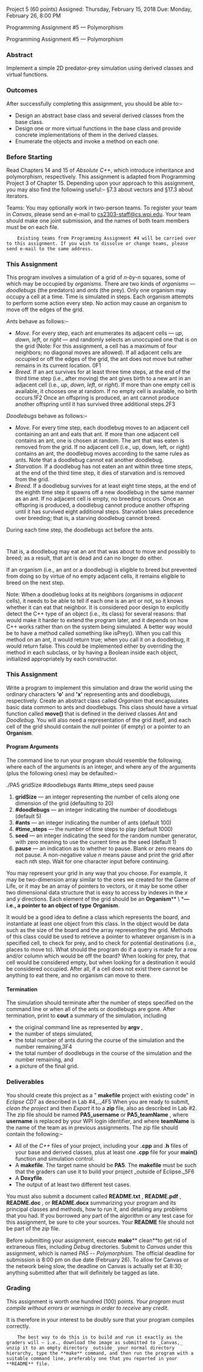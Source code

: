 #


Project 5 (60 points)
 Assigned: Thursday, February 15, 2018
Due: Monday, February 26, 8:00 PM

Programming Assignment #5 — Polymorphism


Programming Assignment #5 — Polymorphism

### Abstract

Implement a simple 2D predator-prey simulation using derived classes and virtual functions.

### Outcomes

After successfully completing this assignment, you should be able to:–

- Design an abstract base class and several derived classes from the base class.
- Design one or more virtual functions in the base class and provide concrete implementations of them in the derived classes.
- Enumerate the objects and invoke a method on each one.

### Before Starting

Read Chapters 14 and 15 of _Absolute C++_, which introduce inheritance and polymorphism, respectively. This assignment is adapted from Programming Project 3 of Chapter 15. Depending upon your approach to this assignment, you may also find the following useful:– §7.3 about vectors and §17.3 about iterators.

Teams: You may optionally work in two-person teams. To register your team in _Canvas_, please send an e-mail to [cs2303-staff@cs.wpi.edu](mailto:cs2303-staff@cs.wpi.edu). Your team should make one joint submission, and the names of both team members must be on each file.

        Existing teams from Programming Assignment #4 will be carried over to this assignment. If you wish to dissolve or change teams, please send e-mail to the same address.

### This Assignment

This program involves a simulation of a grid of _n-by-n_ squares, some of which may be occupied by _organisms_. There are two kinds of _organisms_ — _doodlebugs_ (the predators) and _ants_ (the prey). Only one organism may occupy a cell at a time. Time is simulated in steps. Each organism attempts to perform some action every step. No action may cause an organism to move off the edges of the grid.

_Ants_ behave as follows:–

- _Move._ For every step, each ant enumerates its adjacent cells — _up_, _down_, _left_, or _right_ — and randomly selects an unoccupied one that is on the grid (Note: For this assignment, a cell has a maximum of four neighbors; no diagonal moves are allowed). If all adjacent cells are occupied or off the edges of the grid, the ant does not move but rather remains in its current location. 0F1
- _Breed._ If an ant survives for at least three time steps, at the end of the third time step (i.e., after moving) the ant gives birth to a new ant in an adjacent cell (i.e., _up_, _down_, _left_, or _right_). If more than one empty cell is available, it chooses one at random. If no empty cell is available, no birth occurs.1F2 Once an offspring is produced, an ant cannot produce another offspring until it has survived three additional steps.2F3

_Doodlebugs_ behave as follows:–

- _Move._ For every time step, each doodlebug moves to an adjacent cell containing an ant and eats that ant. If more than one adjacent cell contains an ant, one is chosen at random. The ant that was eaten is removed from the grid. If no adjacent cell (i.e., up, down, left, or right) contains an ant, the doodlebug moves according to the same rules as ants. Note that a doodlebug cannot eat another doodlebug.
- _Starvation._ If a doodlebug has not eaten an ant within three time steps, at the end of the third time step, it dies of starvation and is removed from the grid.
- _Breed._ If a doodlebug survives for at least eight time steps, at the end of the eighth time step it spawns off a new doodlebug in the same manner as an ant. If no adjacent cell is empty, no breeding occurs. Once an offspring is produced, a doodlebug cannot produce another offspring until it has survived eight additional steps. Starvation takes precedence over breeding; that is, a starving doodlebug cannot breed.

During each time step, the doodlebugs act before the ants.

#
 That is, a doodlebug may eat an ant that was about to move and possibly to breed; as a result, that ant is dead and can no longer do either.

If an organism (i.e., an ant or a doodlebug) is eligible to breed but prevented from doing so by virtue of no empty adjacent cells, it remains eligible to breed on the next step.

Note: When a doodlebug looks at its neighbors (organisms in _adjacent_ cells), it needs to be able to tell if each one is an ant or not, so it knows whether it can eat that neighbor. It is considered poor design to explicitly detect the C++ type of an object (i.e., its class) for several reasons: that would make it harder to extend the program later, and it depends on how C++ works rather than on the system being simulated. A better way would be to have a method called something like isPrey(). When you call this method on an ant, it would return true; when you call it on a doodlebug, it would return false. This could be implemented either by overriding the method in each subclass, or by having a Boolean inside each object, initialized appropriately by each constructor.

### This Assignment

Write a program to implement this simulation and draw the world using the ordinary characters **&#39;o&#39;** and **&#39;x&#39;** representing ants and doodlebugs, respectively. Create an abstract class called _Organism_ that encapsulates basic data common to ants and doodlebugs. This class should have a virtual function called **move()** that is defined in the derived classes _Ant_ and _Doodlebug._ You will also need a representation of the grid itself, and each cell of the grid should contain the _null_ pointer (if empty) or a pointer to an **Organism**.

#### Program Arguments

The command line to run your program should resemble the following, where each of the arguments is an integer, and where any of the arguments (plus the following ones) may be defaulted:–

./PA5 gridSize #doodlebugs #ants #time\_steps seed pause

1. **gridSize** — an integer representing the number of cells along one dimension of the grid (defaulting to 20)
2. **#doodlebugs** — an integer indicating the number of doodlebugs (default 5)
3. **#ants** — an integer indicating the number of ants (default 100)
4. **#time\_steps** — the number of time steps to play (default 1000)
5. **seed** — an integer indicating the seed for the random number generator, with zero meaning to use the current time as the seed (default 1)
6. **pause** — an indication as to whether to pause. Blank or zero means do not pause. A non-negative value _n_ means pause and print the grid after each _nth_ step. Wait for one character input before continuing.

You may represent your grid in any way that you choose. For example, it may be two-dimension array similar to the ones we created for the Game of Life, or it may be an array of pointers to vectors, or it may be some other two dimensional data structure that is easy to access by indexes in the _x_ and _y_ directions. Each element of the grid should be an **Organism**** \ ***— i.e., a pointer to an object of type** **Organism**.

It would be a good idea to define a class which represents the board, and instantiate at least one object from this class. In the object would be data such as the size of the board and the array representing the grid. Methods of this class could be used to retrieve a pointer to whatever organism is in a specified cell, to check for prey, and to check for potential destinations (i.e., places to move to). What should the program do if a query is made for a row and/or column which would be off the board? When looking for prey, that cell would be considered empty, but when looking for a destination it would be considered occupied. After all, if a cell does not exist there cannot be anything to eat there, and no organism can move to there.

#### Termination

The simulation should terminate after the number of steps specified on the command line or when all of the ants or doodlebugs are gone. After termination, print to **cout** a summary of the simulation, including

- the original command line as represented by **argv** ,
- the number of steps simulated,
- the total number of ants during the course of the simulation and the number remaining,3F4
- the total number of doodlebugs in the course of the simulation and the number remaining, and
- a picture of the final grid.

### Deliverables

You should create this project as a &quot; **makefile** project with existing code&quot; in _Eclipse CDT_ as described in Lab #4_._4F5 When you are ready to submit, _clean the project_ and then _Export_ it to a **zip** file, also as described in Lab #2. The zip file should be named **PA5\_username** or **PA5\_teamName** , where **username** is replaced by your WPI login identifier, and where **teamName** is the name of the team as in previous assignments. The zip file should contain the following:–

- All of the _C++_ files of your project, including your **.cpp** and **.h** files of your base and derived classes, plus at least one **.cpp** file for your **main()** function and simulation control.
- A **makefile**. The target name should be **PA5**. The **makefile** must be such that the graders can use it to build your project _outside of Eclipse._5F6
- A **Doxyfile**.
- The output of at least two different test cases.

You must also submit a document called **README.txt** , **README.pdf** , **README.doc** , or **README.docx** summarizing your program and its principal classes and methods, how to run it, and detailing any problems that you had. If you borrowed any part of the algorithm or any test case for this assignment, be sure to cite your sources. Your **README** file should not be part of the _zip_ file.

Before submitting your assignment, execute **make**** clean**to get rid of extraneous files, including _Debug_ directories. Submit to _Canvas_ under this assignment, which is named _PA5 -- Polymorphism._ The official deadline for submission is 8:00 pm on due date (February 26). To allow for Canvas or the network being slow, the deadline on Canvas is actually set at 8:30; anything submitted after that will definitely be tagged as late.

### Grading

This assignment is worth one hundred (100) points. _Your program_ must _compile without errors or warnings in order to receive_ any _credit._

 It is therefore in your interest to be doubly sure that your program compiles correctly.

        The best way to do this is to build and run it exactly as the graders will — i.e., download the image as submitted to _Canvas,_ unzip it to an empty directory _outside_ your normal directory hierarchy, type the **make** command, and then run the program with a suitable command line, preferably one that you reported in your **README** file.
